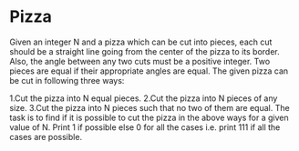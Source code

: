 # Pizza
Given an integer N and a pizza which can be cut into pieces, each cut should be a straight line going from the center of the pizza to its border. Also, the angle between any two cuts must be a positive integer. Two pieces are equal if their appropriate angles are equal. The given pizza can be cut in following three ways: 
 

1.Cut the pizza into N equal pieces.
2.Cut the pizza into N pieces of any size.
3.Cut the pizza into N pieces such that no two of them are equal.
The task is to find if it is possible to cut the pizza in the above ways for a given value of N. Print 1 if possible else 0 for all the cases i.e. print 111 if all the cases are possible.
